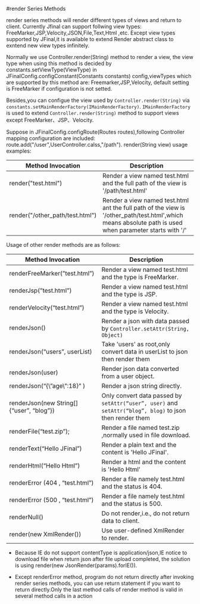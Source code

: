 #render Series Methods

render series methods will render different types of views and return to client. Currently Jfinal can support follwing view types: FreeMarker,JSP,Velocity,JSON,File,Text,Html ,etc. Except view types supported by JFinal,it is  available to extend Render abstract class to exntend  new view types infinitely.

 Normally we use Controller.render(String) method to render a view, the view type when using this method is decided by constants.setViewType(ViewType) in JFinalConfig.configConstant(Constants constants) config,viewTypes which are supported by this method are: Freemarker,JSP,Velocity, default setting is FreeMarker if
configuration is not setted.

Besides,you can configue the view used by `Controller.render(String)` via `constants.setMainRenderFactory(IMainRenderFactory)`. `IMainRenderFactory` is used to extend `Controller.render(String)` method to support views except FreeMarker、JSP、Velocity.




Suppose in JFinalConfig.configRoute(Routes routes),following Controller mapping configuration are included:
route.add("/user",UserController.calss,"/path").
render(String view) usage examples:

|Method Invocation   |Description   |
|----------|-------|
|render("test.html")| Render a view named test.html and the full path of the view is '/path/test.html'|
|render("/other_path/test.html") |Render a view named test.html ant the full path of the view is '/other_path/test.html',which means absolute path is used when parameter starts with '/'|

Usage of other render methods are as follows:

|Method Invocation   |Description |
|---|---|
|renderFreeMarker(”test.html”) |Render a view named test.html and the type is FreeMarker. |
|renderJsp(”test.html”)|Render a view named test.html and the type is JSP. |
|renderVelocity(“test.html”)|Render a view named test.html and the type is Velocity. |
|renderJson()|Render a json with data passed by `Controller.setAttr(String, Object)`|
|renderJson(“users”, userList)|Take 'users' as root,only convert data in userList to json then render them|
|renderJson(user)|Render json data converted from a user object.|
|renderJson(“{\”age\”:18}” )|Render a json string directly.|
|renderJson(new String[]{“user”, “blog”})|Only convert data passed by `setAttr(“user”, user)` and `setAttr(“blog”, blog)` to json then render them|
|renderFile(“test.zip”);|Render a file named test.zip ,normally used in file download.|
|renderText(“Hello JFinal”)|Render a plain text and the content is 'Hello JFinal'.|
|renderHtml(“Hello Html”)|Render a html and the content is 'Hello Html'|
|renderError (404 , “test.html”)|Render a file namely test.html and the status is 404.|
|renderError (500 , “test.html”)|Render a file namely test.html and the status is 500.|
|renderNull()|Do not render,i.e., do not return data to client.|
|render(new XmlRender())|Use user-defined XmlRender to render.|


- Because IE do not support contentType is application/json,IE notice to download file when return json after file upload completed, the solution is using render(new JsonRender(params).forIE()).

- Except renderError method, program do not return directly after invoking render series methods, you can use return statement if you want to return directly.Only the last method calls of render method is
valid in several method calls in a action

